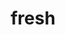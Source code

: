 ---
codehost: https://github.com/lucacasonato/fresh
logohandle: denodev_fresh
sort: fresh
title: fresh
website: https://fresh.deno.dev/
---